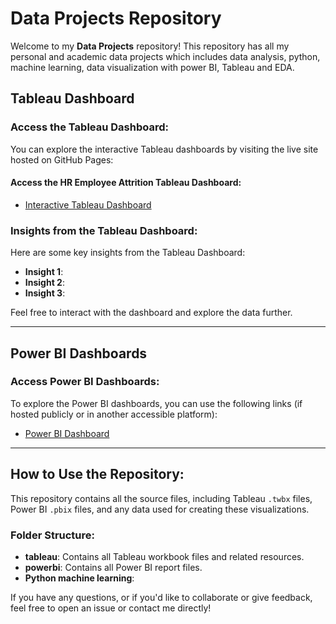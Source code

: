 # Data Projects Repository

Welcome to my **Data Projects** repository! This repository has all my personal and academic data projects which includes data analysis, python, machine learning, data visualization with power BI, Tableau and EDA.

## Tableau Dashboard

### Access the Tableau Dashboard:
You can explore the interactive Tableau dashboards by visiting the live site hosted on GitHub Pages:

#### Access the HR Employee Attrition Tableau Dashboard:

- [Interactive Tableau Dashboard](https://moumita2023.github.io/Data-Projects/)

### Insights from the Tableau Dashboard:
Here are some key insights from the Tableau Dashboard:

- **Insight 1**: 
- **Insight 2**: 
- **Insight 3**: 
  
Feel free to interact with the dashboard and explore the data further.

---

## Power BI Dashboards

### Access Power BI Dashboards:
To explore the Power BI dashboards, you can use the following links (if hosted publicly or in another accessible platform):

- [Power BI Dashboard ](https://yourpowerbi1link.com)


---

## How to Use the Repository:

This repository contains all the source files, including Tableau `.twbx` files, Power BI `.pbix` files, and any data used for creating these visualizations.

### Folder Structure:
- **tableau**: Contains all Tableau workbook files and related resources.
- **powerbi**: Contains all Power BI report files.
- **Python machine learning**: 

If you have any questions, or if you'd like to collaborate or give feedback, feel free to open an issue or contact me directly!

